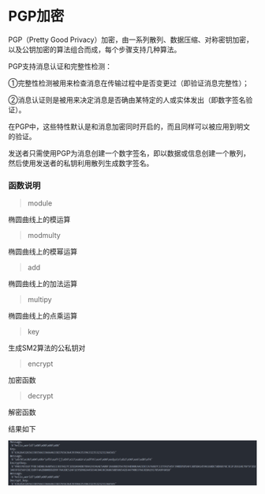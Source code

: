 # PGP加密

PGP（Pretty Good Privacy）加密，由一系列散列、数据压缩、对称密钥加密，以及公钥加密的算法组合而成，每个步骤支持几种算法。

PGP支持消息认证和完整性检测：

①完整性检测被用来检查消息在传输过程中是否变更过（即验证消息完整性）；

②消息认证则是被用来决定消息是否确由某特定的人或实体发出（即数字签名验证）。

在PGP中，这些特性默认是和消息加密同时开启的，而且同样可以被应用到明文的验证。

发送者只需使用PGP为消息创建一个数字签名，即以数据或信息创建一个散列，然后使用发送者的私钥利用散列生成数字签名。

### 函数说明

>module

椭圆曲线上的模运算

>modmulty

椭圆曲线上的模幂运算

>add

椭圆曲线上的加法运算

>multipy

椭圆曲线上的点乘运算

> key

生成SM2算法的公私钥对

>encrypt

加密函数

>decrypt

解密函数


结果如下

![成果截图](https://github.com/Silver-Glacier/cryptology/blob/main/sm2-PGP/png1.png)
